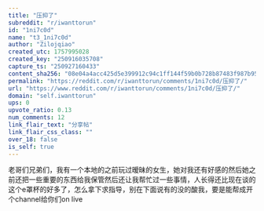 ```yaml
---
title: "压抑了"
subreddit: "r/iwanttorun"
id: "1ni7c0d"
name: "t3_1ni7c0d"
author: "Zilojqiao"
created_utc: 1757995028
created_key: "250916035708"
capture_ts: "250927160433"
content_sha256: "08e04a4acc425d5e399912c94c1ff144f59b0b728b87483f987b9549369d27c7"
permalink: "https://reddit.com/r/iwanttorun/comments/1ni7c0d/压抑了/"
url: "https://www.reddit.com/r/iwanttorun/comments/1ni7c0d/压抑了/"
domain: "self.iwanttorun"
ups: 0
upvote_ratio: 0.13
num_comments: 12
link_flair_text: "分享帖"
link_flair_css_class: ""
over_18: false
is_self: true
---
```


老哥们兄弟们，我有一个本地的之前玩过暧昧的女生，她对我还有好感的然后她之前还把一些重要的东西给我保管然后还让我帮忙过一些事情，人长得还比现在谈的这个e罩杯的好多了，怎么拿下求指导，别在下面说有的没的酸我，要是能帮成开个channel给你们on
live

